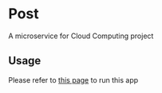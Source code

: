 # Post

A microservice for Cloud Computing project

## Usage

Please refer to [this page](https://docs.docker.com/language/python/) to run this app
